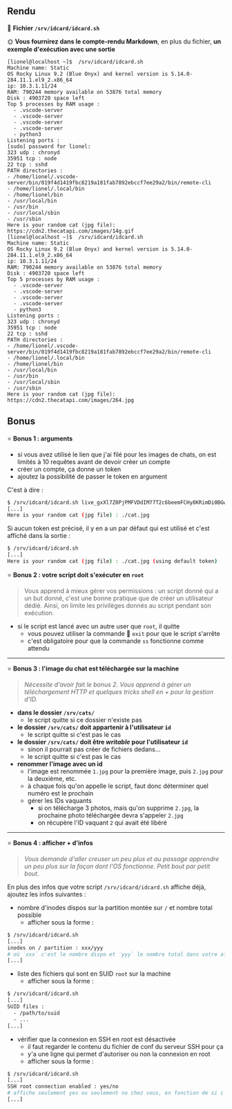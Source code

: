 ## Rendu

📁 **Fichier `/srv/idcard/idcard.sh`**

🌞 **Vous fournirez dans le compte-rendu Markdown**, en plus du fichier, **un exemple d'exécution avec une sortie**

```
[lionel@localhost ~]$  /srv/idcard/idcard.sh 
Machine name: Static
OS Rocky Linux 9.2 (Blue Onyx) and kernel version is 5.14.0-284.11.1.el9_2.x86_64
ip: 10.3.1.11/24
RAM: 790244 memory available on 53876 total memory 
Disk : 4903720 space left
Top 5 processes by RAM usage :
  - .vscode-server
  - .vscode-server
  - .vscode-server
  - .vscode-server
  - python3
Listening ports :
[sudo] password for lionel: 
323 udp : chronyd
35951 tcp : node
22 tcp : sshd
PATH directories :
- /home/lionel/.vscode-server/bin/019f4d1419fbc8219a181fab7892ebccf7ee29a2/bin/remote-cli
- /home/lionel/.local/bin
- /home/lionel/bin
- /usr/local/bin
- /usr/bin
- /usr/local/sbin
- /usr/sbin
Here is your random cat (jpg file): https://cdn2.thecatapi.com/images/14g.gif
[lionel@localhost ~]$  /srv/idcard/idcard.sh 
Machine name: Static
OS Rocky Linux 9.2 (Blue Onyx) and kernel version is 5.14.0-284.11.1.el9_2.x86_64
ip: 10.3.1.11/24
RAM: 790244 memory available on 53876 total memory 
Disk : 4903720 space left
Top 5 processes by RAM usage :
  - .vscode-server
  - .vscode-server
  - .vscode-server
  - .vscode-server
  - python3
Listening ports :
323 udp : chronyd
35951 tcp : node
22 tcp : sshd
PATH directories :
- /home/lionel/.vscode-server/bin/019f4d1419fbc8219a181fab7892ebccf7ee29a2/bin/remote-cli
- /home/lionel/.local/bin
- /home/lionel/bin
- /usr/local/bin
- /usr/bin
- /usr/local/sbin
- /usr/sbin
Here is your random cat (jpg file): https://cdn2.thecatapi.com/images/264.jpg
```

## Bonus

⭐ **Bonus 1 : arguments**

- si vous avez utilisé le lien que j'ai filé pour les images de chats, on est limités à 10 requêtes avant de devoir créer un compte
- créer un compte, ça donne un token
- ajoutez la possibilité de passer le token en argument

C'est à dire :

```bash
$ /srv/idcard/idcard.sh live_gxXl7Z0PjPMFVDdIM77T2c6beemFCHy8KRimDi0BGwZVOIqwCHbksr2Bva8VWUUV 
[...]
Here is your random cat (jpg file) : ./cat.jpg
```

Si aucun token est précisé, il y en a un par défaut qui est utilisé et c'est affiché dans la sortie :

```bash
$ /srv/idcard/idcard.sh  
[...]
Here is your random cat (jpg file) : ./cat.jpg (using default token)
```

⭐ **Bonus 2 : votre script doit s'exécuter en `root`**

> Vous apprend à mieux gérer vos permissions : un script donné qui a un but donné, c'est une bonne pratique que de créer un utilisateur dédié. Ainsi, on limite les privilèges donnés au script pendant son exécution.

- si le script est lancé avec un autre user que `root`, il quitte
  - vous pouvez utiliser la commande 🐚 `exit` pour que le script s'arrête
  - c'est obligatoire pour que la commande `ss` fonctionne comme attendu

---

⭐ **Bonus 3 : l'image du chat est téléchargée sur la machine**

> *Nécessite d'avoir fait le bonus 2. Vous apprend à gérer un téléchargement HTTP et quelques tricks shell en + pour la gestion d'ID.*

- **dans le dossier `/srv/cats/`**
  - le script quitte si ce dossier n'existe pas
- **le dossier `/srv/cats/` doit appartenir à l'utilisateur `id`**
  - le script quitte si c'est pas le cas
- **le dossier `/srv/cats/` doit être *writable* pour l'utilisateur `id`**
  - sinon il pourrait pas créer de fichiers dedans...
  - le script quitte si c'est pas le cas
- **renommer l'image avec un id**
  - l'image est renommée `1.jpg` pour la première image, puis `2.jpg` pour la deuxième, etc.
  - à chaque fois qu'on appelle le script, faut donc déterminer quel numéro est le prochain
  - gérer les IDs vaquants
    - si on télécharge 3 photos, mais qu'on supprime `2.jpg`, la prochaine photo téléchargée devra s'appeler `2.jpg`
    - on récupère l'ID vaquant `2` qui avait été libéré

---

⭐ **Bonus 4 : afficher + d'infos**

> *Vous demande d'aller creuser un peu plus et au passage apprendre un peu plus sur la façon dont l'OS fonctionne. Petit bout par petit bout.*

En plus des infos que votre script `/srv/idcard/idcard.sh` affiche déjà, ajoutez les infos suivantes :

- nombre d'inodes dispos sur la partition montée sur `/` et nombre total possible
  - afficher sous la forme :

```bash
$ /srv/idcard/idcard.sh
[...]
inodes on / partition : xxx/yyy
# où `xxx` c'est le nombre dispo et `yyy` le nombre total dans votre affichage
[...]
```

- liste des fichiers qui sont en SUID `root` sur la machine
  - afficher sous la forme :

```bash
$ /srv/idcard/idcard.sh
[...]
SUID files :
  - /path/to/suid
  - ...
[...]
```

- vérifier que la connexion en SSH en root est désactivée
  - il faut regarder le contenu du fichier de conf du serveur SSH pour ça
  - y'a une ligne qui permet d'autoriser ou non la connexion en root
  - afficher sous la forme :

```bash
$ /srv/idcard/idcard.sh
[...]
SSH root connection enabled : yes/no
# affiche seulement yes ou seulement no chez vous, en fonction de si c'est activé ou non
[...]
```
